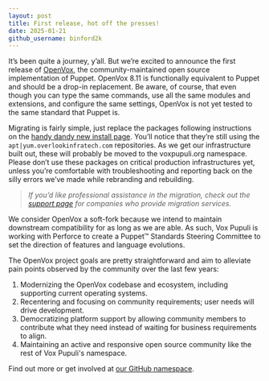 ```yaml
---
layout: post
title: First release, hot off the presses!
date: 2025-01-21
github_username: binford2k
---
```


It’s been quite a journey, y’all.
But we’re excited to announce the first release of [OpenVox](https://voxpupuli.org/openvox/), the community-maintained open source implementation of Puppet.
OpenVox 8.11 is functionally equivalent to Puppet and should be a drop-in replacement.
Be aware, of course, that even though you can type the same commands, use all the same modules and extensions, and configure the same settings, OpenVox is not yet tested to the same standard that Puppet is.

Migrating is fairly simple, just replace the packages following instructions on the [handy dandy new install page](/openvox/install/).
You’ll notice that they’re still using the `apt|yum.overlookinfratech.com` repositories.
As we get our infrastructure built out, these will probably be moved to the voxpupuli.org namespace.
Please don’t use these packages on critical production infrastructures yet, unless you’re comfortable with troubleshooting and reporting back on the silly errors we’ve made while rebranding and rebuilding.


> *If you’d like professional assistance in the migration, check out the [support page](/openvox/support/) for companies who provide migration services.*

We consider OpenVox a soft-fork because we intend to maintain downstream compatibility for as long as we are able.
As such, Vox Pupuli is working with Perforce to create a Puppet™️ Standards Steering Committee to set the direction of features and language evolutions.

The OpenVox project goals are pretty straightforward and aim to alleviate pain points observed by the community over the last few years:

1. Modernizing the OpenVox codebase and ecosystem, including supporting current operating systems.
2. Recentering and focusing on community requirements; user needs will drive development.
3. Democratizing platform support by allowing community members to contribute what they need instead of waiting for business requirements to align.
4. Maintaining an active and responsive open source community like the rest of Vox Pupuli's namespace.

Find out more or get involved at [our GitHub namespace](https://github.com/openvoxproject).
